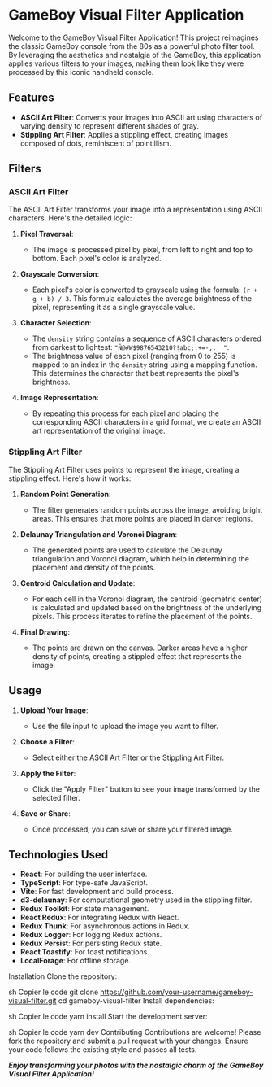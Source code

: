 # GameBoy Visual Filter Application

Welcome to the GameBoy Visual Filter Application! This project reimagines the classic GameBoy console from the 80s as a powerful photo filter tool. By leveraging the aesthetics and nostalgia of the GameBoy, this application applies various filters to your images, making them look like they were processed by this iconic handheld console.

## Features

- **ASCII Art Filter**: Converts your images into ASCII art using characters of varying density to represent different shades of gray.
- **Stippling Art Filter**: Applies a stippling effect, creating images composed of dots, reminiscent of pointillism.

## Filters

### ASCII Art Filter

The ASCII Art Filter transforms your image into a representation using ASCII characters. Here's the detailed logic:

1. **Pixel Traversal**:

   - The image is processed pixel by pixel, from left to right and top to bottom. Each pixel's color is analyzed.

2. **Grayscale Conversion**:

   - Each pixel's color is converted to grayscale using the formula: `(r + g + b) / 3`. This formula calculates the average brightness of the pixel, representing it as a single grayscale value.

3. **Character Selection**:

   - The `density` string contains a sequence of ASCII characters ordered from darkest to lightest: `"Ñ@#W$9876543210?!abc;:+=-,._ "`.
   - The brightness value of each pixel (ranging from 0 to 255) is mapped to an index in the `density` string using a mapping function. This determines the character that best represents the pixel's brightness.

4. **Image Representation**:
   - By repeating this process for each pixel and placing the corresponding ASCII characters in a grid format, we create an ASCII art representation of the original image.

### Stippling Art Filter

The Stippling Art Filter uses points to represent the image, creating a stippling effect. Here's how it works:

1. **Random Point Generation**:

   - The filter generates random points across the image, avoiding bright areas. This ensures that more points are placed in darker regions.

2. **Delaunay Triangulation and Voronoi Diagram**:

   - The generated points are used to calculate the Delaunay triangulation and Voronoi diagram, which help in determining the placement and density of the points.

3. **Centroid Calculation and Update**:

   - For each cell in the Voronoi diagram, the centroid (geometric center) is calculated and updated based on the brightness of the underlying pixels. This process iterates to refine the placement of the points.

4. **Final Drawing**:
   - The points are drawn on the canvas. Darker areas have a higher density of points, creating a stippled effect that represents the image.

## Usage

1. **Upload Your Image**:

   - Use the file input to upload the image you want to filter.

2. **Choose a Filter**:

   - Select either the ASCII Art Filter or the Stippling Art Filter.

3. **Apply the Filter**:

   - Click the "Apply Filter" button to see your image transformed by the selected filter.

4. **Save or Share**:
   - Once processed, you can save or share your filtered image.

## Technologies Used

- **React**: For building the user interface.
- **TypeScript**: For type-safe JavaScript.
- **Vite**: For fast development and build process.
- **d3-delaunay**: For computational geometry used in the stippling filter.
- **Redux Toolkit**: For state management.
- **React Redux**: For integrating Redux with React.
- **Redux Thunk**: For asynchronous actions in Redux.
- **Redux Logger**: For logging Redux actions.
- **Redux Persist**: For persisting Redux state.
- **React Toastify**: For toast notifications.
- **LocalForage**: For offline storage.

Installation
Clone the repository:

sh
Copier le code
git clone <https://github.com/your-username/gameboy-visual-filter.git>
cd gameboy-visual-filter
Install dependencies:

sh
Copier le code
yarn install
Start the development server:

sh
Copier le code
yarn dev
Contributing
Contributions are welcome! Please fork the repository and submit a pull request with your changes. Ensure your code follows the existing style and passes all tests.

**_Enjoy transforming your photos with the nostalgic charm of the GameBoy Visual Filter Application!_**
